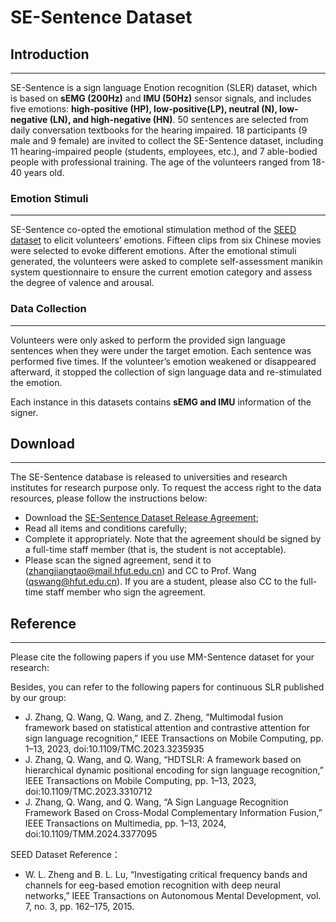 # SE-Sentence Dataset

## Introduction
---
SE-Sentence is a sign language Enotion recognition (SLER) dataset, which is based on **sEMG (200Hz)** and **IMU (50Hz)** sensor signals, and includes five emotions: **high-positive (HP), low-positive(LP), neutral (N), low-negative (LN), and high-negative (HN)**. 50 sentences are selected from daily conversation textbooks for the hearing impaired. 18 participants (9 male and 9 female) are invited to collect the SE-Sentence dataset, including 11 hearing-impaired people (students, employees, etc.), and 7 able-bodied people with professional training. The age of the volunteers ranged from 18-40 years old.

### Emotion Stimuli
---
SE-Sentence co-opted the emotional stimulation method of the [SEED dataset]() to elicit volunteers’ emotions. Fifteen clips from six Chinese movies were selected to evoke different emotions. After the emotional stimuli generated, the volunteers were asked to complete self-assessment manikin system questionnaire to ensure the current emotion category and assess the degree of valence and arousal.

### Data Collection
---
Volunteers were only asked to perform the provided sign language sentences when they were under the target emotion. Each sentence was performed five times. If the volunteer’s emotion weakened or disappeared afterward, it stopped the collection of sign language data and re-stimulated the
emotion.

Each instance in this datasets contains **sEMG and IMU** information of the signer.


## Download
---
The SE-Sentence database is released to universities and research institutes for research purpose only. To request the access right to the data resources, please follow the instructions below:
- Download the [SE-Sentence Dataset Release Agreement](https://github.com/ZhangJiangtao-0108/MM-Sentence_Dataset/blob/main/MM-Sentence%20_Dataset%20_Release%20_Agreement.pdf);
- Read all items and conditions carefully;
- Complete it appropriately. Note that the agreement should be signed by a full-time staff member (that is, the student is not acceptable).
- Please scan the signed agreement, send it to (zhangjiangtao@mail.hfut.edu.cn) and CC to Prof. Wang (qswang@hfut.edu.cn). If you are a student, please also CC to the full-time staff member who sign the agreement.


## Reference
---
Please cite the following papers if you use MM-Sentence dataset for your research:


  
Besides, you can refer to the following papers for continuous SLR published by our group:
- J. Zhang, Q. Wang, Q. Wang, and Z. Zheng, “Multimodal fusion framework based on statistical attention and contrastive attention for sign language recognition,” IEEE Transactions on Mobile Computing, pp. 1–13, 2023, doi:10.1109/TMC.2023.3235935
- J. Zhang, Q. Wang, and Q. Wang, “HDTSLR: A framework based on hierarchical dynamic positional encoding for sign language recognition,” IEEE Transactions on Mobile Computing, pp. 1–13, 2023, doi:10.1109/TMC.2023.3310712
- J. Zhang, Q. Wang, and Q. Wang, “A Sign Language Recognition Framework Based on Cross-Modal Complementary Information Fusion,” IEEE Transactions on Multimedia, pp. 1–13, 2024, doi:10.1109/TMM.2024.3377095


SEED Dataset Reference：
- W. L. Zheng and B. L. Lu, “Investigating critical frequency bands and channels for eeg-based emotion recognition with deep neural networks,” IEEE Transactions on Autonomous Mental Development, vol. 7, no. 3, pp. 162–175, 2015.
